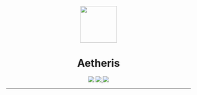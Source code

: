 <div align="center">
  <img
    src="https://minecraft.wiki/images/Torchflower_JE1_BE1.png"
    width="100"
    height="100"
  />
</div>
<h1 align="center">Aetheris</h1>

<p align="center">
    <img src="https://img.shields.io/badge/1.21.5-20B200?style=for-the-badge&logo=minetest&color=FDE357&logoColor=D9E0EE&labelColor=302D41"/>
    <a href="https://github.com/AstroNvim/AstroNvim/releases/latest">
      <img src="https://img.shields.io/github/v/release/Hugo-CASTELL/Aetheris?style=for-the-badge&logo=gitbook&color=26845C&logoColor=D9E0EE&labelColor=302D41"/>
    </a>
    <a href="https://github.com/AstroNvim/AstroNvim/stargazers">
      <img src="https://img.shields.io/github/stars/AstroNvim/AstroNvim?style=for-the-badge&logo=apachespark&color=805078&logoColor=D9E0EE&labelColor=302D41"/>
    </a>
</p>

---
